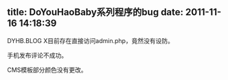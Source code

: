title: DoYouHaoBaby系列程序的bug
date: 2011-11-16 14:18:39
---

<p>
	DYHB.BLOG X目前存在直接访问admin.php，竟然没有设防。
</p>
<p>
	手机发布评论不成功。
</p>
<p>
	CMS模板部分颜色没有更改。
</p>
<p>
	&nbsp;
</p>
<p>
	&nbsp;
</p>